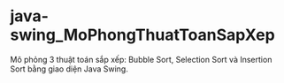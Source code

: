 # java-swing_MoPhongThuatToanSapXep
Mô phỏng 3 thuật toán sắp xếp: Bubble Sort, Selection Sort và Insertion Sort bằng giao diện Java Swing.
